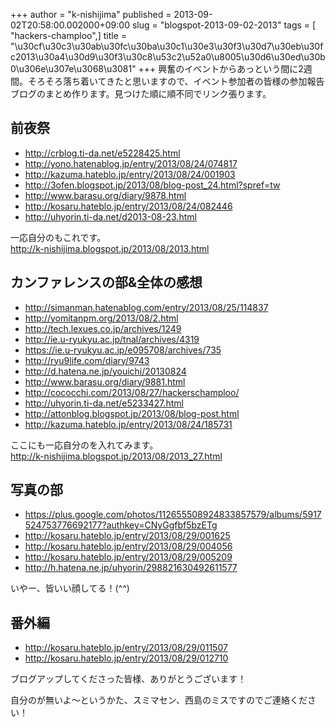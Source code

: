 +++
author = "k-nishijima"
published = 2013-09-02T20:58:00.002000+09:00
slug = "blogspot-2013-09-02-2013"
tags = [ "hackers-champloo",]
title = "\u30cf\u30c3\u30ab\u30fc\u30ba\u30c1\u30e3\u30f3\u30d7\u30eb\u30fc2013\u30a4\u30d9\u30f3\u30c8\u53c2\u52a0\u8005\u30d6\u30ed\u30b0\u306e\u307e\u3068\u3081"
+++
興奮のイベントからあっという間に2週間。そろそろ落ち着いてきたと思いますので、イベント参加者の皆様の参加報告ブログのまとめ作ります。見つけた順に順不同でリンク張ります。  

前夜祭
------

-   <http://crblog.ti-da.net/e5228425.html>
-   <http://yono.hatenablog.jp/entry/2013/08/24/074817>
-   <http://kazuma.hateblo.jp/entry/2013/08/24/001903>
-   <http://3ofen.blogspot.jp/2013/08/blog-post_24.html?spref=tw>
-   <http://www.barasu.org/diary/9878.html>
-   <http://kosaru.hateblo.jp/entry/2013/08/24/082446>
-   <http://uhyorin.ti-da.net/d2013-08-23.html>

一応自分のもこれです。  
<http://k-nishijima.blogspot.jp/2013/08/2013.html>  

カンファレンスの部&全体の感想
-----------------------------

-   <http://simanman.hatenablog.com/entry/2013/08/25/114837>
-   <http://yomitanpm.org/2013/08/2.html>
-   <http://tech.lexues.co.jp/archives/1249>
-   <http://ie.u-ryukyu.ac.jp/tnal/archives/4319>
-   <https://ie.u-ryukyu.ac.jp/e095708/archives/735>
-   <http://ryu9life.com/diary/9743>
-   <http://d.hatena.ne.jp/youichi/20130824>
-   <http://www.barasu.org/diary/9881.html>
-   <http://cococchi.com/2013/08/27/hackerschamploo/>
-   <http://uhyorin.ti-da.net/e5233427.html>
-   <http://attonblog.blogspot.jp/2013/08/blog-post.html>
-   <http://kazuma.hateblo.jp/entry/2013/08/24/185731>

ここにも一応自分のを入れてみます。  
<http://k-nishijima.blogspot.jp/2013/08/2013_27.html>  

写真の部
--------

-   <https://plus.google.com/photos/112655508924833857579/albums/5917524753776692177?authkey=CNyGgfbf5bzETg>
-   <http://kosaru.hateblo.jp/entry/2013/08/29/001625>
-   <http://kosaru.hateblo.jp/entry/2013/08/29/004056>
-   <http://kosaru.hateblo.jp/entry/2013/08/29/005209>
-   <http://h.hatena.ne.jp/uhyorin/298821630492611577>

いやー、皆いい顔してる！(^^)

番外編
------

-   <http://kosaru.hateblo.jp/entry/2013/08/29/011507>
-   <http://kosaru.hateblo.jp/entry/2013/08/29/012710>

ブログアップしてくださった皆様、ありがとうございます！

自分のが無いよ〜というかた、スミマセン、西島のミスですのでご連絡ください！
